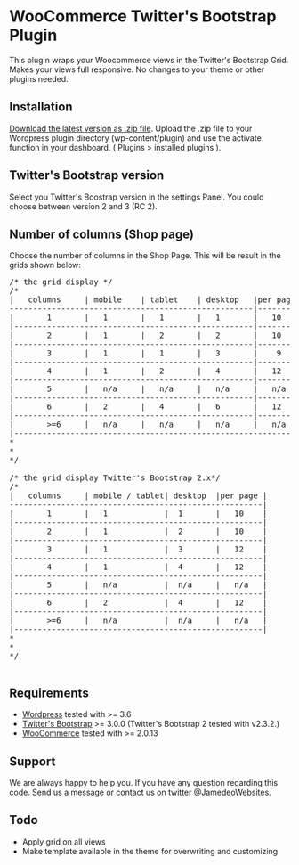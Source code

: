 WooCommerce Twitter's Bootstrap Plugin
======================================

This plugin wraps your Woocommerce views in the Twitter's Bootstrap Grid. Makes your views full responsive. No changes to your theme or other plugins needed.

Installation
------------

[Download the latest version as .zip file](https://github.com/bassjobsen/woocommerce-twitterboostrap/archive/master.zip). Upload the .zip file to your Wordpress plugin directory (wp-content/plugin) and use the activate function in your dashboard.
( Plugins > installed plugins ).

Twitter's Bootstrap version
---------------------------
Select you Twitter's Boostrap version in the settings Panel.
You could choose between version 2 and 3 (RC 2).

Number of columns (Shop page)
-----------------------------
Choose the number of columns in the Shop Page. 
This will be result in the grids shown below:

<pre>
/* the grid display */
/*
|  	columns		| mobile 	| tablet 	| desktop	|per page 	|
----------------------------------------------------|-----------|
|		1		|	1		|	1		|	1		| 	10		|
|---------------------------------------------------|-----------|
|		2		|	1		|	2		|	2		|	10		|
|---------------------------------------------------|-----------|
|		3		|	1		|	1		|	3		|	 9		|
|---------------------------------------------------|-----------|
|		4		|	1		|	2		|	4		|	12		|
|---------------------------------------------------|-----------|
|		5		|	n/a		|	n/a		|	n/a		|	n/a	    |
|---------------------------------------------------|-----------|
|		6		|	2		|	4		|	6		|	12		|
|---------------------------------------------------|-----------|
|		>=6		|	n/a		|	n/a		|	n/a		|	n/a		|
|---------------------------------------------------------------|
* 
* 
*/

/* the grid display Twitter's Bootstrap 2.x*/
/*
|  	columns		| mobile / tablet| desktop	|per page |
------------------------------------------------------|
|		1		|	1		     |	1		| 	10	  |
|-----------------------------------------------------|
|		2		|	1		     |	2	    |	10	  |
|-----------------------------------------------------|
|		3		|	1			 |	3		|	12    |
|-----------------------------------------------------|
|		4		|	1		     |	4	    |   12	  |
|-----------------------------------------------------|
|		5		|	n/a		     |	n/a		|	n/a	  |	
|-----------------------------------------------------|
|		6		|	2		     |	4		|	12	  |
|-----------------------------------------------------|
|		>=6		|	n/a		     |	n/a		|	n/a	  |	
|-----------------------------------------------------|
* 
* 
*/

</pre>

Requirements
---------
* [Wordpress](http://wordpress.org/download/) tested with >= 3.6
* [Twitter's Bootstrap](http://getboostrap.com/) >= 3.0.0 (Twitter's Bootstrap 2 tested with v2.3.2.)
* [WooCommerce](http://wordpress.org/plugins/woocommerce/) tested with >= 2.0.13

Support
-------

We are always happy to help you. If you have any question regarding this code. [Send us a message](http://www.jamedowebsites.nl/contact/) or contact us on twitter @JamedeoWebsites.

Todo
-------

* Apply grid on all views
* Make template available in the theme for overwriting and customizing



